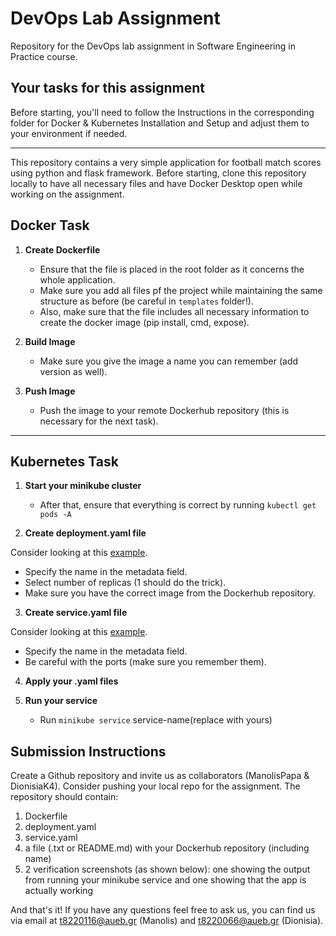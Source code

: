 # DevOps Lab Assignment

Repository for the DevOps lab assignment in Software Engineering in Practice course.

## Your tasks for this assignment

Before starting, you'll need to follow the Instructions in the corresponding folder for Docker & Kubernetes Installation and Setup and adjust them to your environment if needed. 

---
This repository contains a very simple application for football match scores using python and flask framework. Before starting, clone this repository locally to have all necessary files and have Docker Desktop open while working on the assignment.

## Docker Task

1. **Create Dockerfile**

   - Ensure that the file is placed in the root folder as it concerns the whole application.
   - Make sure you add all files pf the project while maintaining the same structure as before (be careful in `templates` folder!).
   - Also, make sure that the file includes all necessary information to create the docker image (pip install, cmd, expose).

2. **Build Image**

   - Make sure you give the image a name you can remember (add version as well).

3. **Push Image**

   - Push the image to your remote Dockerhub repository (this is necessary for the next task).


---

## Kubernetes Task

1. **Start your minikube cluster**

   - After that, ensure that everything is correct by running `kubectl get pods -A`

2. **Create deployment.yaml file**

Consider looking at this [example](https://kubernetes.io/docs/concepts/workloads/controllers/deployment/).
   - Specify the name in the metadata field.
   - Select number of replicas (1 should do the trick).
   - Make sure you have the correct image from the Dockerhub repository.


3. **Create service.yaml file**

Consider looking at this [example](https://www.geeksforgeeks.org/kubernetes-nodeport-service/).
   - Specify the name in the metadata field.
   - Be careful with the ports (make sure you remember them).


4. **Apply your .yaml files**

5. **Run your service**

   - Run `minikube service` service-name(replace with yours)


## Submission Instructions

Create a Github repository and invite us as collaborators (ManolisPapa & DionisiaK4). Consider pushing your local repo for the assignment. The repository should contain:
1. Dockerfile
2. deployment.yaml
3. service.yaml
4. a file (.txt or README.md) with your Dockerhub repository (including name)
5. 2 verification screenshots (as shown below): one showing the output from running your minikube service and one showing that the app is actually working



And that's it! If you have any questions feel free to ask us, you can find us via email at t8220116@aueb.gr (Manolis) and t8220066@aueb.gr (Dionisia).

